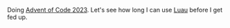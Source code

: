 Doing [Advent of Code 2023](https://adventofcode.com/2023). Let's see how long I can use [Luau](https://luau-lang.org/) before I get fed up.
